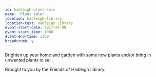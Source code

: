 ```yaml
---
id: hadleigh-plant-sale
name: "Plant sale"
location: hadleigh-library
location-text: Hadleigh Library
event-start-date: 2017-04-08
event-start-time: 1000
event-end-time: 1300
breadcrumb: y
---
```


Brighten up your home and garden with some new plants and/or bring in unwanted plants to sell.

Brought to you by the Friends of Hadleigh Library.
